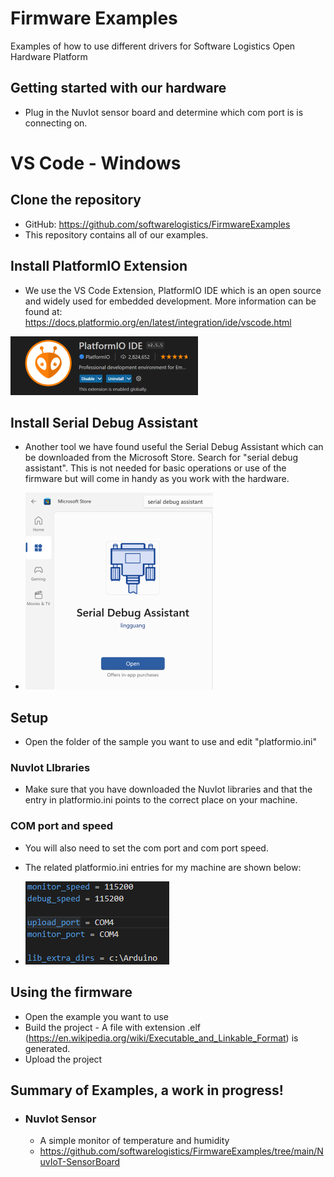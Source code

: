 # Firmware Examples

Examples of how to use different drivers for Software Logistics Open Hardware Platform

## Getting started with our hardware

  * Plug in the NuvIot sensor board and determine which com port is is connecting on.

# VS Code - Windows

## Clone the repository
  * GitHub: https://github.com/softwarelogistics/FirmwareExamples
  * This repository contains all of our examples.

## Install PlatformIO Extension

  * We use the VS Code Extension, PlatformIO IDE which is an open source and widely used for embedded development. More information can be found at: https://docs.platformio.org/en/latest/integration/ide/vscode.html

![PlatformIO IDE image](assets/images/PlatformIO_IDE_Extension_300.png)

## Install Serial Debug Assistant

  * Another tool we have found useful the Serial Debug Assistant which can be downloaded from the Microsoft Store. Search for "serial debug assistant". This is not needed for basic operations or use of the firmware but will come in handy as you work with the hardware.

  * ![Serial Debug assistant in Microsoft Store](assets/images/SerialDebug_Assistant_300.png)

## Setup

  * Open the folder of the sample you want to use and edit "platformio.ini"

### NuvIot LIbraries

  * Make sure that you have downloaded the NuvIot libraries and that the entry in platformio.ini points to the correct place on your machine.

### COM port and speed

  * You will also need to set the com port and com port speed.
  * The related platformio.ini entries for my machine are shown below:

   * ![Platformio.ini contents](assets/images/PlatformIO_Ini.png)

## Using the firmware

  * Open the example you want to use
  * Build the project - A file with extension .elf (https://en.wikipedia.org/wiki/Executable_and_Linkable_Format) is generated.
  * Upload the project

## Summary of Examples, a work in progress!

* ### NuvIot Sensor
  * A simple monitor of temperature and humidity
  * https://github.com/softwarelogistics/FirmwareExamples/tree/main/NuvIoT-SensorBoard



